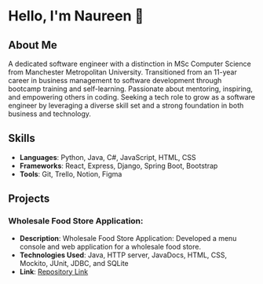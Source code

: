 

# Hello, I'm Naureen 👋

## About Me
A dedicated software engineer with a distinction in MSc Computer Science from Manchester Metropolitan University. Transitioned from an 11-year career in business management to software development through bootcamp training and self-learning. Passionate about mentoring, inspiring, and empowering others in coding. Seeking a tech role to grow as a software engineer by leveraging a diverse skill set and a strong foundation in both business and technology.


## Skills
- **Languages**: Python, Java, C#, JavaScript, HTML, CSS
- **Frameworks**: React, Express, Django, Spring Boot, Bootstrap
- **Tools**: Git, Trello, Notion, Figma

## Projects
### Wholesale Food Store Application: 
- **Description**: Wholesale Food Store Application: 
Developed a menu console and web application for a wholesale food store. 
- **Technologies Used**: Java, HTTP server, JavaDocs, HTML, CSS, Mockito, JUnit, JDBC, and SQLite
- **Link**: [Repository Link](https://github.com/goldfishdolphin/wholesalefoodstore)



